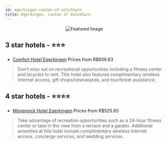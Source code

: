 ```yaml
---
id: egerkingen-canton-of-solothurn
title: Egerkingen, Canton of Solothurn
---
```


<center><img src="https://i.travelapi.com/hotels/1000000/70000/68900/68807/f89d30a2_z.jpg" alt="Featured Image" /></center>


##  3 star hotels - ⭐️⭐️⭐️

-    [Comfort Hotel Egerkingen](https://us.hurb.com/hotels/egerkingen/comfort-hotel-egerkingen-JNP-JP174946?cmp=18055) Prices from R$606.63
   > Don't miss out on recreational opportunities including a fitness center and bicycles to rent. This hotel also features complimentary wireless Internet access, gift shops/newsstands, and tour/ticket assistance.

##  4 star hotels - ⭐️⭐️⭐️⭐️

-    [Mövenpick Hotel Egerkingen](https://us.hurb.com/hotels/egerkingen/movenpick-hotel-egerkingen-JNP-JP978405?cmp=18055) Prices from R$525.93
   > Take advantage of recreation opportunities such as a 24-hour fitness center or take in the view from a terrace and a garden. Additional amenities at this hotel include complimentary wireless Internet access, concierge services, and wedding services.
